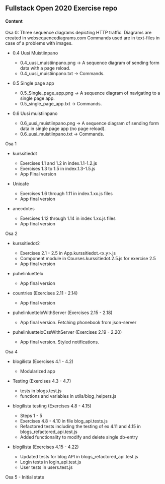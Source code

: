 ## Fullstack Open 2020 Exercise repo ##

#### Content ####

Osa 0:
Three sequence diagrams depicting HTTP traffic. Diagrams are created in websequencediagrams.com
Commands used are in text-files in case of a problems with images.

* 0.4 Uusi Muistiinpano
    - 0.4_uusi_muistiinpano.png -> A sequence diagram of sending form data with a page reload. 
    - 0.4_uusi_muistiinpano.txt -> Commands.

* 0.5 Single page app
    - 0.5_Single_page_app.png -> A sequence diagram of navigating to a single page app.
    - 0.5_single_page_app.txt -> Commands.

* 0.6 Uusi muistiinpano
    - 0.6_uusi_muistiinpano.png -> A sequence diagram of sending form data in single page app (no page reload).
    - 0.6_uusi_muistiinpano.txt -> Commands. 

Osa 1
* kurssitiedot 
    - Exercises 1.1 and 1.2 in index.1.1-1.2.js
    - Exercises 1.3 to 1.5 in index.1.3-1.5.js
    - App Final version

* Unicafe
    - Exercises 1.6 through 1.11 in index.1.xx.js files
    - App final version

* anecdotes
    - Exercises 1.12 through 1.14 in index 1.xx.js files
    - App final version

Osa 2
* kurssitiedot2
    - Exercises 2.1 - 2.5 in App.kurssitiedot.<x.y>.js
    - Component module in Courses.kurssitiedot.2.5.js for exercise 2.5
    - App final version

* puhelinluettelo
    - App final version 

* countries (Exercises 2.11 - 2.14)
    - App final version

* puhelinluetteloWithServer (Exercises 2.15 - 2.18)
    - App final version. Fetching phonebook from json-server

* puhelinluetteloCssWithServer (Exercises 2.19 - 2.20)
    - App final version. Styled notifications.

Osa 4

* blogilista (Exercises 4.1 - 4.2)
    - Modularized app

* Testing (Exercises 4.3 - 4.7)
    - tests in blogs.test.js
    - functions and variables in utils/blog_helpers.js

* blogilista testing (Exercises 4.8 - 4.15)
    - Steps 1 - 5
    - Exercises 4.8 - 4.10 in file blog_api.tests.js
    - Refactored tests including the testing of ex 4.11 and 4.15 in
    blogs_refactored_api.test.js
    - Added functionality to modify and delete single db-entry

* blogilista (Exercises 4.15 - 4.22)
    - Updated tests for blog API in blogs_refactored_api.test.js
    - Login tests in login_api.test.js
    - User tests in users.test.js

Osa 5 
    - Initial state